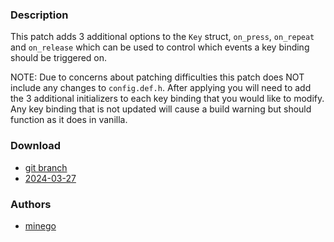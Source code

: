 ### Description
This patch adds 3 additional options to the `Key` struct, `on_press`, `on_repeat` and `on_release` which can be used to control which events a key binding should be triggered on.

NOTE: Due to concerns about patching difficulties this patch does NOT include any changes to `config.def.h`. After applying you will need to add the 3 additional initializers to each key binding that you would like to modify. Any key binding that is not updated will cause a build warning but should function as it does in vanilla.

### Download
- [git branch](https://codeberg.org/USERNAME/dwl/src/branch/press_repeat_release)
- [2024-03-27](https://codeberg.org/dwl/dwl-patches/raw/branch/main/patches/press_repeat_release/press_repeat_release.patch)

### Authors
- [minego](https://codeberg.org/minego)